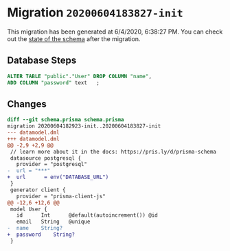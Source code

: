 # Migration `20200604183827-init`

This migration has been generated at 6/4/2020, 6:38:27 PM.
You can check out the [state of the schema](./schema.prisma) after the migration.

## Database Steps

```sql
ALTER TABLE "public"."User" DROP COLUMN "name",
ADD COLUMN "password" text   ;
```

## Changes

```diff
diff --git schema.prisma schema.prisma
migration 20200604182923-init..20200604183827-init
--- datamodel.dml
+++ datamodel.dml
@@ -2,9 +2,9 @@
 // learn more about it in the docs: https://pris.ly/d/prisma-schema
 datasource postgresql {
   provider = "postgresql"
-  url = "***"
+  url      = env("DATABASE_URL")
 }
 generator client {
   provider = "prisma-client-js"
@@ -12,6 +12,6 @@
 model User {
   id      Int      @default(autoincrement()) @id
   email   String   @unique
-  name    String?
+  password    String?
 }
```


